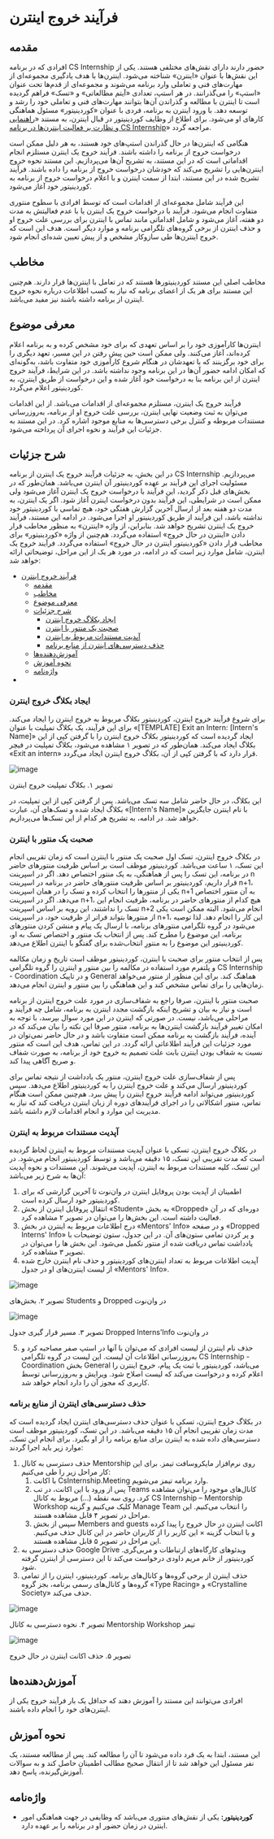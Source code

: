 # فرآیند خروج اینترن


## مقدمه

افرادی که در برنامه CS Internship حضور دارند دارای نقش‌های مختلفی هستند. یکی از این نقش‌ها با عنوان «اینترن» شناخته می‌شود. اینترن‌ها با هدف یادگیری مجموعه‌ای از مهارت‌های فنی و تعاملی وارد برنامه می‌شوند و مجموعه‌ای از قدم‌ها تحت عنوان «استپ» را می‌گذرانند. در هر استپ، تعدادی «آیتم مطالعاتی» و «تسک» فراهم گردیده است تا اینترن با مطالعه و گذراندن آن‌ها بتوانند مهارت‌های فنی و تعاملی خود را رشد و توسعه دهد. با ورود اینترن به برنامه، فردی با عنوان «کوردینیتور» مسئول هماهنگی کارهای او می‌شود. برای اطلاع از وظایف کوردینیتور در قبال اینترن، به مستند «[راهنمایی و نظارت بر فعالیت اینترن‌ها در برنامه CS Internship](https://github.com/cs-internship/cs-internship-spec/blob/master/processes/documents/Guide%20and%20Supervise%20Interns%20in%20Internship%20Process%20--fa.md)» مراجعه گردد.

هنگامی که اینترن‌ها در حال گذراندن استپ‌های خود هستند، به هر دلیل ممکن است درخواست خروج از برنامه را داشته باشند. فرآیند خروج یک اینترن مستلزم انجام اقداماتی است که در این مستند، به تشریح آن‌ها می‌پردازیم. این مستند نحوه خروج اینترن‌هایی را تشریح می‌کند که خودشان درخواست خروج از برنامه را داده باشند. فرآیند تشریح شده در این مستند، ابتدا از سمت اینترن و با اعلام درخواست خروج از برنامه به کوردینیتور خود آغاز می‌شود.

این فرآیند شامل مجموعه‌ای از اقدامات است که توسط افرادی با سطوح منتوری متفاوت انجام می‌شود. فرآیند با درخواست خروج یک اینترن یا با عدم فعالیتش به مدت دو هفته، آغاز می‌شود و شامل اقداماتی مانند تماس با اینترن برای بررسی علت خروج او و حذف اینترن از برخی گروه‌های تلگرامی برنامه و موارد دیگر است. هدف این است که خروج اینترن‌ها طی سازوکار مشخص و از پیش تعیین شده‌ای انجام شود.

## مخاطب

مخاطب اصلی این مستند کوردینیتورها هستند که در تعامل با اینترن‌ها قرار دارند. هم‌چنین این مستند برای هر یک از اعضای برنامه که نیاز به کسب اطلاعات درباره نحوه خروج اینترن از برنامه داشته باشند نیز مفید می‌باشد.

## معرفی موضوع

اینترن‌ها کارآموزی خود را بر اساس تعهدی که برای خود مشخص کرده و به برنامه اعلام کرده‌اند، آغاز می‌کنند. ولی ممکن است حین پیش رفتن در این مسیر، تعهد دیگری را برای خود برگزینند که با تعهدشان در هنگام شروع کارآموزی خود متفاوت باشد، به‌گونه‌ای که امکان ادامه حضور آن‌ها در این برنامه وجود نداشته باشد. در این شرایط، فرآیند خروج اینترن از این برنامه بنا به درخواست خود آغاز شده و این درخواست از طریق اینترن، به کوردینیتور اعلام می‌گردد.

فرآیند خروج یک اینترن، مستلزم مجموعه‌ای از اقدامات می‌باشد. از این اقدامات می‌توان به ثبت وضعیت نهایی اینترن، بررسی علت خروج او از برنامه، به‌روزرسانی مستندات مربوطه و کنترل برخی دسترسی‌ها به منابع موجود اشاره کرد. در این مستند به جزئیات این فرآیند و نحوه اجرای آن پرداخته می‌شود.

## شرح جزئیات

در این بخش، به جزئیات فرآیند خروج یک اینترن از برنامه CS Internship می‌پردازیم. مسئولیت اجرای این فرآیند بر عهده کوردینیتور آن اینترن می‌باشد. همان‌طور که در بخش‌های قبل ذکر گردید، این فرآیند با درخواست خروج یک اینترن آغاز می‌شود ولی ممکن است در شرایطی، این فرآیند بدون درخواست اینترن آغاز شود. اگر یک اینترن، به مدت دو هفته بعد از ارسال آخرین گزارش هفتگی خود، هیچ تماسی با کوردینیتور خود نداشته باشد، این فرآیند از طریق کوردینیتور او اجرا می‌شود. در ادامه این مستند، فرآیند خروج یک اینترن تشریح خواهد شد. بنابراین، از واژه «اینترن» به منظور مخاطب قرار دادن «اینترن در حال خروج» استفاده می‌گردد. هم‌چنین از واژه «کوردینیتور» برای مخاطب قرار دادن «کوردینیتور اینترن در حال خروج» استفاده می‌گردد. فرآیند خروج یک اینترن، شامل موارد زیر است که در ادامه، در مورد هر یک از این مراحل، توضیحاتی ارائه خواهد شد:

- [فرآیند خروج اینترن](#فرآیند-خروج-اینترن)
  - [مقدمه](#مقدمه)
  - [مخاطب](#مخاطب)
  - [معرفی موضوع](#معرفی-موضوع)
  - [شرح جزئیات](#شرح-جزئیات)
    - [ایجاد بکلاگ خروج اینترن](#ایجاد-بکلاگ-خروج-اینترن)
    - [صحبت یک منتور با اینترن](#صحبت-یک-منتور-با-اینترن)
    - [آپدیت مستندات مربوط به اینترن](#آپدیت-مستندات-مربوط-به-اینترن)
    - [حذف دسترسی‌های اینترن از منابع برنامه](#حذف-دسترسیهای-اینترن-از-منابع-برنامه)
  - [آموزش‌دهنده‌ها](#آموزشدهندهها)
  - [نحوه آموزش](#نحوه-آموزش)
  - [واژه‌نامه](#واژهنامه)
- [](#)

### ایجاد بکلاگ خروج اینترن

برای شروع فرآیند خروج اینترن، کوردینیتور بکلاگ مربوط به خروج اینترن را ایجاد می‌کند. برای این فرآیند، یک بکلاگ تمپلیت با عنوان «\[TEMPLATE\] Exit an Intern: \[Intern's Name\]» ایجاد گردیده است که کوردینیتور بکلاگ خروج اینترن را با گرفتن کپی از این بکلاگ ایجاد می‌کند. همان‌طور که در تصویر ۱ مشاهده می‌شود، بکلاگ تمپلیت در فیچر «Exit an intern» قرار دارد که با گرفتن کپی از آن، بکلاگ خروج اینترن ایجاد می‌گردد.


![image](https://github.com/user-attachments/assets/c12f67f7-852c-4782-9884-3cfd5760db14)

تصویر ۱. بکلاگ تمپلیت خروج اینترن

این بکلاگ، در حال حاضر شامل سه تسک می‌باشد. پس از گرفتن کپی از این تمپلیت، در بکلاگ ایجاد شده و تسک‌های آن، عبارت «\[Intern's Name\]» با نام اینترن جایگزین خواهد شد. در ادامه، به تشریح هر کدام از این تسک‌ها می‌پردازیم.

### صحبت یک منتور با اینترن

در بکلاگ خروج اینترن، تسک اول صحبت یک منتور با اینترن است که زمان تقریبی انجام این تسک، ۱ ساعت می‌باشد. کوردینیتور موظف است بر اساس ظرفیت منتورهای حاضر در برنامه، این تسک را پس از هماهنگی، به یک منتور اختصاص دهد. اگر در اسپرینت n قرار داریم، کوردینیتور بر اساس ظرفیت منتورهای حاضر در برنامه در اسپرینت n+1، یکی از منتورها را انتخاب کرده و تسک را در همان اسپرینت n+1 به آن منتور اختصاص می‌دهد. اگر در اسپرینت n+1، هیچ کدام از منتورهای حاضر در برنامه، ظرفیت انجام این تسک را نداشتند، این رویه بر اساس اسپرینت n+2 انجام می‌شود. البته ممکن است یکی از منتورها بتواند فراتر از ظرفیت خود، در اسپرینت n+1، این کار را انجام دهد. لذا توصیه می‌شود در گروه تلگرامی منتورهای برنامه، با ارسال یک پیام و منشن کردن منتورهای برنامه، این موضوع را مطرح کند. پس از انتخاب یک منتور و اختصاص تسک به او، کوردینیتور این موضوع را به منتورِ انتخاب‌شده برای گفتگو با اینترن اطلاع می‌دهد.

پس از انتخاب منتور برای صحبت با اینترن، کوردینیتور موظف است تاریخ و زمان مکالمه و پلتفرم مورد استفاده در مکالمه را بین منتور و اینترن را  گروه تلگرامی CS Internship - Coordination و در تاپیک General هماهنگ کند. برای این منظور از منتور می‌خواهد زمان‌هایی را برای تماس مشخص کند و این هماهنگی را بین منتور و اینترن انجام می‌دهد.

صحبت منتور با اینترن، صرفا راجع به شفاف‌سازی در مورد علت خروج اینترن از برنامه است و نیاز به بیان و تشریح اینکه بازگشت مجدد اینترن به برنامه، شامل چه فرآیند و مراحلی می‌باشد، نیست. در صورتی که اینترن در این مورد سوال بپرسد، با توجه به امکان تغییر فرآیند بازگشت اینترن‌ها به برنامه، منتور صرفا این نکته را بیان می‌کند که در آینده، فرآیند بازگشت به برنامه ممکن است متفاوت باشد و در حال حاضر نمی‌توان در مورد جزئیات این فرآیند اطلاعاتی ارائه گردد. در این تماس، هدف این است که منتور نسبت به شفاف بودن اینترن بابت علت تصمیم به خروج خود از برنامه، به صورت شفاف و صریح آگاهی پیدا کند.

پس از شفاف‌سازی علت خروج اینترن، منتور یک یادداشت از نتیجه تماس برای کوردینیتور ارسال می‌کند و علت خروج اینترن را به کوردینیتور اطلاع می‌دهد. سپس کوردینیتور می‌تواند ادامه فرآیند خروج اینترن را پیش ببرد. هم‌چنین ممکن است هنگام تماس، منتور اشکالاتی را در اجرای فرآیندهای دوره از زبان اینترن دریافت کند که نیاز به مدیریت این موارد و انجام اقدامات لازم داشته باشد.

### آپدیت مستندات مربوط به اینترن

در بکلاگ خروج اینترن، تسکی با عنوان آپدیت مستندات مربوط به اینترن لحاظ گردیده است که مدت تقریبی این تسک، ۱۵ دقیقه می‌باشد و توسط کوردینیتور انجام می‌شود. در این تسک، کلیه مستندات مربوط به اینترن، آپدیت می‌شوند. این مستندات و نحوه آپدیت آن‌ها به شرح زیر می‌باشد:

1. اطمینان از آپدیت بودن پروفایل اینترن در وان‌نوت تا آخرین گزارشی که برای کوردینیتور خود ارسال کرده است.
2. انتقال پروفایل اینترن از بخش «Student» به بخش «Dropped» دوره‌ای که در آن فعالیت داشته است. این بخش‌ها را می‌توان در تصویر ۲ مشاهده کرد.
3. درج اطلاعات مربوط به اینترن در بخش «Mentors' Info» و در صفحه «Dropped Interns' Info» و پر کردن تمامی ستون‌های آن. در این جدول، ستون توضیحات با یادداشت تماس دریافت شده از منتور تکمیل می‌شود. این بخش ها را می‌توان در تصویر ۳ مشاهده کرد.
4. آپدیت اطلاعات مربوط به تعداد اینترن‌های کوردینیتور و حذف نام اینترن خارج شده از لیست اینترن‌های او در جدول «Mentors' Info».

![image](https://github.com/user-attachments/assets/6444b0e4-f171-4829-9e6a-5f37438405e8)


تصویر ۲. بخش‌های Students و Dropped در وان‌نوت

![image](https://github.com/user-attachments/assets/29da425b-c94e-4073-aa2c-769897675053)



تصویر ۳. مسیر قرار گیری جدول Dropped Interns’Info در وان‌نوت

5. حذف نام اینترن از لیست افرادی که می‌توان با آنها در استپ صفر مصاحبه کرد و به‌روزرسانی اطلاعات آن لیست. این لیست در گروه تلگرامی CS Internship - Coordination بخش General می‌باشد، کوردینیتور با ثبت یک پیام، خروج اینترن را اعلام کرده و درخواست می‌کند که لیست اصلاح شود. ویرایش و به‌روزرسانی توسط کاربری که مجوز آن را دارد انجام خواهد شد.

### حذف دسترسی‌های اینترن از منابع برنامه

در بکلاگ خروج اینترن، تسکی با عنوان حذف دسترسی‌های اینترن ایجاد گردیده است که مدت زمان تقریبی انجام آن ۱۵ دقیقه می‌باشد. در این تسک، کوردینیتور موظف است دسترسی‌های داده شده به اینترن برای منابع برنامه را از او بگیرد. برای انجام این تسک، موارد زیر باید اجرا گردند:

1. حذف دسترسی به کانال Mentorship روی نرم‌افزار مایکروسافت تیمز. برای این کار مراحل زیر را طی می‌کنیم:
    1. با اکانت CsInternship.Meeting وارد برنامه تیمز می‌شویم.
    2. پس از ورود با این اکانت، در تب Teams کانال‌های موجود را می‌توان مشاهده کرد. روی سه نقطه (...) مربوط به کانال CS Internship – Mentorship Workshop کلیک می‌کنیم و گزینه Manage Team را انتخاب می‌کنیم. این مراحل در تصویر ۴ قابل مشاهده هستند.
    3. سپس از بخش Members and guests اکانت اینترن در حال خروج را پیدا کرده و با انتخاب گزینه × این کاربر را از کاربران حاضر در این کانال حذف می‌کنیم. این مراحل در تصویر ۵ قابل مشاهده هستند.
2. حذف دسترسی به Google Drive ویدئوهای کارگاه‌های ارتباطات و مربی‌گری. کوردینیتور از خانم مریم داودی درخواست می‌کند تا این دسترسی از اینترن گرفته شود.
3. حذف اینترن از برخی گروه‌ها و کانال‌های برنامه. کوردینیتور، اینترن را از تمامی گروه‌ها و کانال‌های رسمی برنامه، بجز گروه «Type Racing» و «Crystalline Society» حذف می‌کند.


![image](https://github.com/user-attachments/assets/fff309b8-6974-4f49-9b9f-8a1fc0d497a8)


تصویر ۴. نحوه دسترسی به کانال Mentorship Workshop تیمز

![image](https://github.com/user-attachments/assets/6fad8a10-18bd-41f5-a966-b6bbf7905056)



تصویر ۵. حذف اکانت اینترن در حال خروج

## آموزش‌دهنده‌ها

افرادی می‌توانند این مستند را آموزش دهند که حداقل یک بار فرآیند خروج یکی از اینترن‌های خود را انجام داده باشند.

## نحوه آموزش

این مستند، ابتدا به یک فرد داده می‌شود تا آن را مطالعه کند. پس از مطالعه مستند، یک نفر مسئول این خواهد شد تا از انتقال صحیح مطالب اطمینان حاصل کند و به سوالات آموزش‌گیرنده، پاسخ دهد.

## واژه‌نامه

- **کوردینیتور:** یکی از نقش‌های منتوری می‌باشد که وظایفی در جهت هماهنگی امور اینترن در زمان حضور او در برنامه را بر عهده دارد.

#
